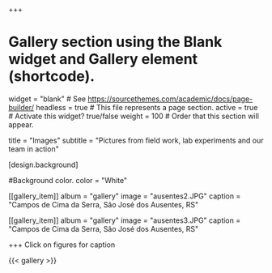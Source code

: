 
+++
# Gallery section using the Blank widget and Gallery element (shortcode).
widget = "blank"  # See https://sourcethemes.com/academic/docs/page-builder/
headless = true  # This file represents a page section.
active = true  # Activate this widget? true/false
weight = 100  # Order that this section will appear.

title = "Images"
subtitle = "Pictures from field work, lab experiments and our team in action"


[design.background]

#Background color.
color = "White"

[[gallery_item]] 
album = "gallery" 
image = "ausentes2.JPG" 
caption = "Campos de Cima da Serra, São José dos Ausentes, RS"

[[gallery_item]] 
album = "gallery" 
image = "ausentes3.JPG" 
caption = "Campos de Cima da Serra, São José dos Ausentes, RS"

+++
Click on figures for caption

{{< gallery >}}


